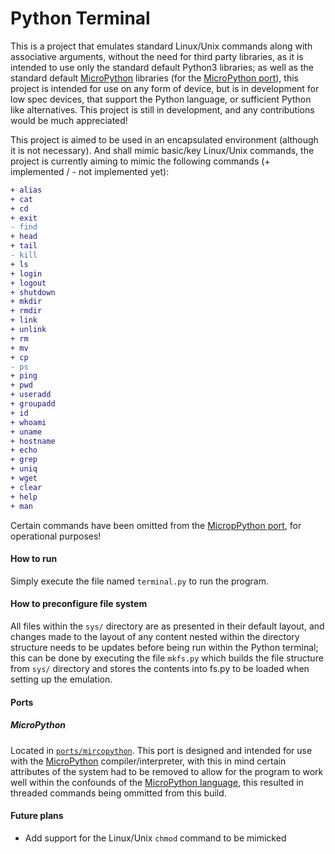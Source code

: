 # Python Terminal
This is a project that emulates standard Linux/Unix commands along with associative arguments, without the need for third party libraries, as it is intended to use only the standard default Python3 libraries; as well as the standard default [MicroPython](https://micropython.org/) libraries (for the [MicroPython port](ports/micropython/)), this project is intended for use on any form of device, but is in development for low spec devices, that support the Python language, or sufficient Python like alternatives. This project is still in development, and any contributions would be much appreciated!

This project is aimed to be used in an encapsulated environment (although it is not necessary). And shall mimic basic/key Linux/Unix commands, the project is currently aiming to mimic the following commands (+ implemented / - not implemented yet):
 ```diff
 + alias
 + cat 
 + cd
 + exit
 - find
 + head
 + tail
 - kill
 + ls
 + login
 + logout
 + shutdown
 + mkdir
 + rmdir
 + link
 + unlink
 + rm
 + mv
 + cp
 - ps
 + ping
 + pwd
 + useradd
 + groupadd
 + id
 + whoami
 + uname
 + hostname
 + echo
 + grep
 + uniq
 + wget
 + clear
 + help
 + man
 ```
Certain commands have been omitted from the [MicropPython port](ports/micropython/), for operational purposes!

#### How to run
Simply execute the file named ```terminal.py``` to run the program.

#### How to preconfigure file system
All files within the ```sys/``` directory are as presented in their default layout, and changes made to the layout of any content nested within the directory structure needs to be updates before being run within the Python terminal; this can be done by executing the file ```mkfs.py``` which builds the file structure from ```sys/``` directory and stores the contents into fs.py to be loaded when setting up the emulation.

#### Ports
##### MicroPython
Located in [```ports/mircopython```](ports/micropython). This port is designed and intended for use with the [MicroPython](https://micropython.org/) compiler/interpreter, with this in mind certain attributes of the system had to be removed to allow for the program to work well within the confounds of the [MicroPython language](https://docs.micropython.org/en/latest/reference/index.html), this resulted in threaded commands being ommitted from this build.

#### Future plans
* Add support for the Linux/Unix `chmod` command to be mimicked
